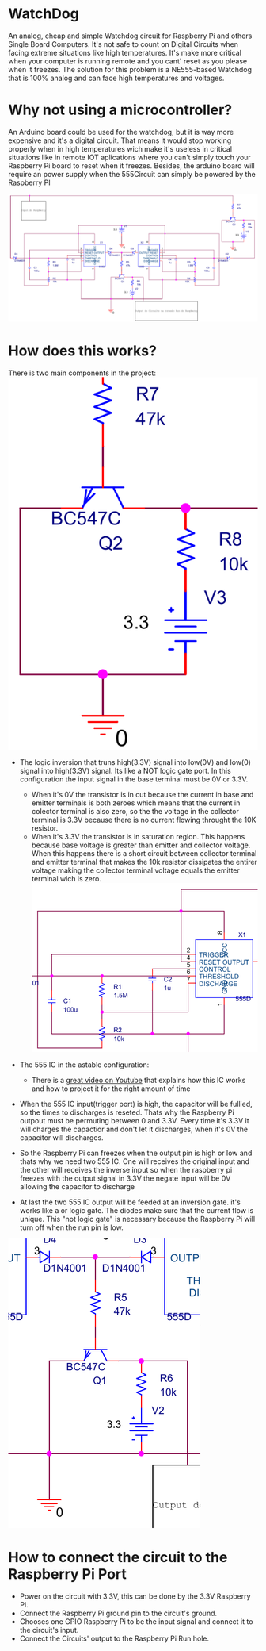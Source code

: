 # WatchDog
An analog, cheap and simple Watchdog circuit for Raspberry Pi and others Single Board Computers. It's not safe to count on Digital Circuits when facing extreme situations like high temperatures. It's make more critical when your computer is running remote and you cant' reset as you please when it freezes. The solution for this problem is a NE555-based Watchdog that is 100% analog and can face high temperatures and voltages.

# Why not using a microcontroller?
An Arduino board could be used for the watchdog, but it is way more expensive and it's a digital circuit. That means it would stop working properly when in high temperatures wich make it's useless in critical situations like in remote IOT aplications where you can't simply touch your Raspberry Pi board to reset when it freezes. Besides, the arduino board will require an power supply when the 555Circuit can simply be powered by the Raspberry PI

![Circuit](https://raw.githubusercontent.com/esh64/WatchDog/master/Screenshot_20200415_120305.png)

# How does this works?
There is two main components in the project:
  ![Inversion gate](https://raw.githubusercontent.com/esh64/WatchDog/master/invesionGate.png)
  * The logic inversion that truns high(3.3V) signal into low(0V) and low(0) signal into high(3.3V) signal. Its like a NOT logic gate port. 
  In this configuration the input signal in the base terminal must be 0V or 3.3V.
     * When it's 0V the transistor is in cut because the current in base and emitter terminals is both zeroes which means that the current in colector terminal is also zero, so the the voltage in the collector terminal is 3.3V because there is no current flowing throught the 10K resistor.
     * When it's 3.3V the transistor is in saturation region. This happens because base voltage is greater than emitter and collector voltage. When this happens there is a short circuit between collector terminal and emitter terminal that makes the 10k resistor dissipates the entirer voltage making the collector terminal voltage equals the emitter terminal wich is zero.
  ![555 IC](https://raw.githubusercontent.com/esh64/WatchDog/master/Screenshot_20200415_112907.png)
  * The 555 IC in the astable configuration:
    * There is a [great video on Youtube](https://youtu.be/i0SNb__dkYI?t=415) that explains how this IC works and how to project it for the right amount of time
  
  * When the 555 IC input(trigger port) is high, the capacitor will be fullied, so the times to discharges is reseted. Thats why the Raspberry Pi outpout must be permuting between 0 and 3.3V. Every time it's 3.3V it will charges the capactior and don't let it discharges, when it's 0V the capacitor will discharges.
  * So the Raspberry Pi can freezes when the output pin is high or low and thats why we need two 555 IC. One will receives the original input and the other will receives the inverse input so when the raspberry pi freezes with the output signal in 3.3V the negate input will be 0V allowing the capacitor to discharge
  * At last the two 555 IC output will be feeded at an inversion gate. it's works like a or logic gate. The diodes make sure that the current flow is unique. This "not logic gate" is necessary because the Raspberry Pi will turn off when the run pin is low.
  
  ![Or gate](https://raw.githubusercontent.com/esh64/WatchDog/master/Screenshot_20200415_115037.png)

# How to connect the circuit to the Raspberry Pi Port
  
  * Power on the circuit with 3.3V, this can be done by the 3.3V Raspberry Pi.
  * Connect the Raspberry Pi ground pin to the circuit's ground.
  * Chooses one GPIO Raspberry Pi to be the input signal and connect it to the circuit's input.
  * Connect the Circuits' output to the Raspberry Pi Run hole.
  
